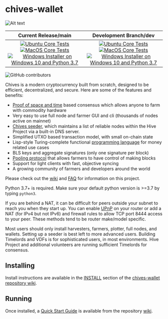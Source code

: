 # chives-wallet

![Alt text](https://www.chivescoin.org/img/chives_logo.svg)

| Current Release/main | Development Branch/dev |
|         :---:          |          :---:         |
| [![Ubuntu Core Tests](https://github.com/HiveProject2021/chives-light-wallet/actions/workflows/build-test-ubuntu-core.yml/badge.svg)](https://github.com/HiveProject2021/chives-light-wallet/actions/workflows/build-test-ubuntu-core.yml) [![MacOS Core Tests](https://github.com/HiveProject2021/chives-light-wallet/actions/workflows/build-test-macos-core.yml/badge.svg)](https://github.com/HiveProject2021/chives-light-wallet/actions/workflows/build-test-macos-core.yml) [![Windows Installer on Windows 10 and Python 3.7](https://github.com/HiveProject2021/chives-light-wallet/actions/workflows/build-windows-installer.yml/badge.svg)](https://github.com/HiveProject2021/chives-light-wallet/actions/workflows/build-windows-installer.yml)  |  [![Ubuntu Core Tests](https://github.com/HiveProject2021/chives-light-wallet/actions/workflows/build-test-ubuntu-core.yml/badge.svg?branch=dev)](https://github.com/HiveProject2021/chives-light-wallet/actions/workflows/build-test-ubuntu-core.yml) [![MacOS Core Tests](https://github.com/HiveProject2021/chives-light-wallet/actions/workflows/build-test-macos-core.yml/badge.svg?branch=dev)](https://github.com/HiveProject2021/chives-light-wallet/actions/workflows/build-test-macos-core.yml) [![Windows Installer on Windows 10 and Python 3.7](https://github.com/HiveProject2021/chives-light-wallet/actions/workflows/build-windows-installer.yml/badge.svg?branch=dev)](https://github.com/HiveProject2021/chives-light-wallet/actions/workflows/build-windows-installer.yml) |

![GitHub contributors](https://img.shields.io/github/contributors/HiveProject2021/chives-light-wallet?logo=GitHub)

Chives is a modern cryptocurrency built from scratch, designed to be efficient, decentralized, and secure. Here are some of the features and benefits:
* [Proof of space and time](https://docs.google.com/document/d/1tmRIb7lgi4QfKkNaxuKOBHRmwbVlGL4f7EsBDr_5xZE/edit) based consensus which allows anyone to farm with commodity hardware
* Very easy to use full node and farmer GUI and cli (thousands of nodes active on mainnet)
* [Chives seeder](https://github.com/HiveProject2021/chives-light-wallet/wiki/Chives-Seeder-User-Guide), which maintains a list of reliable nodes within the Hive Project via a built-in DNS server.
* Simplified UTXO based transaction model, with small on-chain state
* Lisp-style Turing-complete functional [programming language](https://chialisp.com/) for money related use cases
* BLS keys and aggregate signatures (only one signature per block)
* [Pooling protocol](https://github.com/HiveProject2021/chives-light-wallet/wiki/Pooling-User-Guide) that allows farmers to have control of making blocks
* Support for light clients with fast, objective syncing
* A growing community of farmers and developers around the world

Please check out the [wiki](https://github.com/HiveProject2021/chives-light-wallet/wiki)
and [FAQ](https://github.com/HiveProject2021/chives-light-wallet/wiki/FAQ) for
information on this project.

Python 3.7+ is required. Make sure your default python version is >=3.7
by typing `python3`.

If you are behind a NAT, it can be difficult for peers outside your subnet to
reach you when they start up. You can enable
[UPnP](https://www.homenethowto.com/ports-and-nat/upnp-automatic-port-forward/)
on your router or add a NAT (for IPv4 but not IPv6) and firewall rules to allow
TCP port 8444 access to your peer.
These methods tend to be router make/model specific.

Most users should only install harvesters, farmers, plotter, full nodes, and wallets.
Setting up a seeder is best left to more advanced users.
Building Timelords and VDFs is for sophisticated users, in most environments.
Hive Project and additional volunteers are running sufficient Timelords
for consensus.

## Installing

Install instructions are available in the
[INSTALL](https://github.com/HiveProject2021/chives-light-wallet/wiki/INSTALL)
section of the
[chives-wallet repository wiki](https://github.com/HiveProject2021/chives-light-wallet/wiki).

## Running

Once installed, a
[Quick Start Guide](https://github.com/HiveProject2021/chives-light-wallet/wiki/Quick-Start-Guide)
is available from the repository
[wiki](https://github.com/HiveProject2021/chives-light-wallet/wiki).
